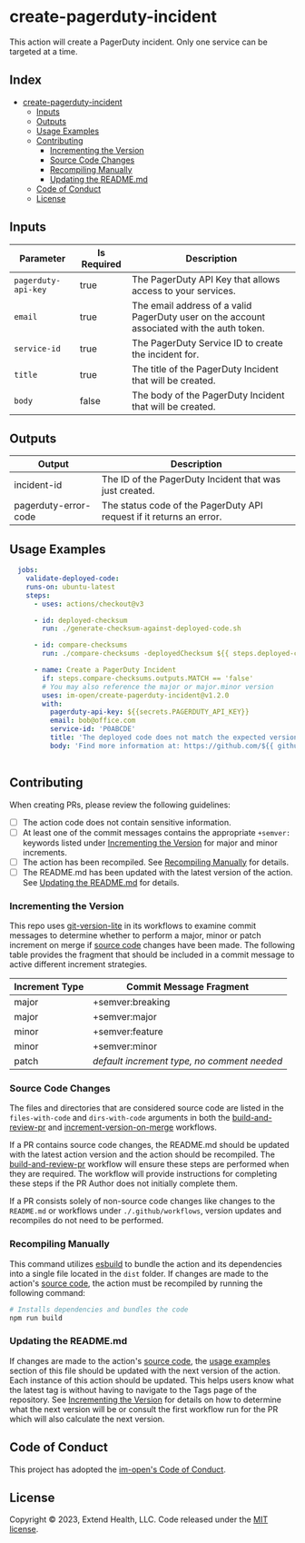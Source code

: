 # create-pagerduty-incident

This action will create a PagerDuty incident.  Only one service can be targeted at a time.

## Index <!-- omit in toc -->

- [create-pagerduty-incident](#create-pagerduty-incident)
  - [Inputs](#inputs)
  - [Outputs](#outputs)
  - [Usage Examples](#usage-examples)
  - [Contributing](#contributing)
    - [Incrementing the Version](#incrementing-the-version)
    - [Source Code Changes](#source-code-changes)
    - [Recompiling Manually](#recompiling-manually)
    - [Updating the README.md](#updating-the-readmemd)
  - [Code of Conduct](#code-of-conduct)
  - [License](#license)
  
## Inputs

| Parameter           | Is Required | Description                                                                                |
|---------------------|-------------|--------------------------------------------------------------------------------------------|
| `pagerduty-api-key` | true        | The PagerDuty API Key that allows access to your services.                                 |
| `email`             | true        | The email address of a valid PagerDuty user on the account associated with the auth token. |
| `service-id`        | true        | The PagerDuty Service ID to create the incident for.                                       |
| `title`             | true        | The title of the PagerDuty Incident that will be created.                                  |
| `body`              | false       | The body of the PagerDuty Incident that will be created.                                   |

## Outputs

| Output               | Description                                                          |
|----------------------|----------------------------------------------------------------------|
| incident-id          | The ID of the PagerDuty Incident that was just created.              |
| pagerduty-error-code | The status code of the PagerDuty API request if it returns an error. |

## Usage Examples

```yml
  jobs:
    validate-deployed-code:
    runs-on: ubuntu-latest
    steps:
      - uses: actions/checkout@v3

      - id: deployed-checksum
        run: ./generate-checksum-against-deployed-code.sh

      - id: compare-checksums
        run: ./compare-checksums -deployedChecksum ${{ steps.deployed-checksum.outputs.CHECKSUM }}

      - name: Create a PagerDuty Incident
        if: steps.compare-checksums.outputs.MATCH == 'false'
        # You may also reference the major or major.minor version
        uses: im-open/create-pagerduty-incident@v1.2.0
        with:
          pagerduty-api-key: ${{secrets.PAGERDUTY_API_KEY}}
          email: bob@office.com
          service-id: 'P0ABCDE'
          title: 'The deployed code does not match the expected version'
          body: 'Find more information at: https://github.com/${{ github.repository }}/actions/runs/${{ github.run_id }}'
      
```

## Contributing

When creating PRs, please review the following guidelines:

- [ ] The action code does not contain sensitive information.
- [ ] At least one of the commit messages contains the appropriate `+semver:` keywords listed under [Incrementing the Version] for major and minor increments.
- [ ] The action has been recompiled.  See [Recompiling Manually] for details.
- [ ] The README.md has been updated with the latest version of the action.  See [Updating the README.md] for details.

### Incrementing the Version

This repo uses [git-version-lite] in its workflows to examine commit messages to determine whether to perform a major, minor or patch increment on merge if [source code] changes have been made.  The following table provides the fragment that should be included in a commit message to active different increment strategies.

| Increment Type | Commit Message Fragment                     |
|----------------|---------------------------------------------|
| major          | +semver:breaking                            |
| major          | +semver:major                               |
| minor          | +semver:feature                             |
| minor          | +semver:minor                               |
| patch          | *default increment type, no comment needed* |

### Source Code Changes

The files and directories that are considered source code are listed in the `files-with-code` and `dirs-with-code` arguments in both the [build-and-review-pr] and [increment-version-on-merge] workflows.  

If a PR contains source code changes, the README.md should be updated with the latest action version and the action should be recompiled.  The [build-and-review-pr] workflow will ensure these steps are performed when they are required.  The workflow will provide instructions for completing these steps if the PR Author does not initially complete them.

If a PR consists solely of non-source code changes like changes to the `README.md` or workflows under `./.github/workflows`, version updates and recompiles do not need to be performed.

### Recompiling Manually

This command utilizes [esbuild] to bundle the action and its dependencies into a single file located in the `dist` folder.  If changes are made to the action's [source code], the action must be recompiled by running the following command:

```sh
# Installs dependencies and bundles the code
npm run build
```

### Updating the README.md

If changes are made to the action's [source code], the [usage examples] section of this file should be updated with the next version of the action.  Each instance of this action should be updated.  This helps users know what the latest tag is without having to navigate to the Tags page of the repository.  See [Incrementing the Version] for details on how to determine what the next version will be or consult the first workflow run for the PR which will also calculate the next version.

## Code of Conduct

This project has adopted the [im-open's Code of Conduct](https://github.com/im-open/.github/blob/main/CODE_OF_CONDUCT.md).

## License

Copyright &copy; 2023, Extend Health, LLC. Code released under the [MIT license](LICENSE).

<!-- Links -->
[Incrementing the Version]: #incrementing-the-version
[Recompiling Manually]: #recompiling-manually
[Updating the README.md]: #updating-the-readmemd
[source code]: #source-code-changes
[usage examples]: #usage-examples
[build-and-review-pr]: ./.github/workflows/build-and-review-pr.yml
[increment-version-on-merge]: ./.github/workflows/increment-version-on-merge.yml
[esbuild]: https://esbuild.github.io/getting-started/#bundling-for-node
[git-version-lite]: https://github.com/im-open/git-version-lite
